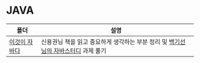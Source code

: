 # JAVA

| 폴더                                                                                                                                                     | 설명                                                                                                                                      |
| -------------------------------------------------------------------------------------------------------------------------------------------------------- | ----------------------------------------------------------------------------------------------------------------------------------------- |
| <a href = "https://github.com/zlzzlzz2l/TIL_Today-I-Learn/tree/master/JAVA/%EC%9D%B4%EA%B2%83%EC%9D%B4%20%EC%9E%90%EB%B0%94%EB%8B%A4"> 이것이 자바다</a> | 신용권님 책을 읽고 중요하게 생각하는 부분 정리 및 <a href = "https://github.com/whiteship/live-study">백기선님의 자바스터디</a> 과제 풀기 |